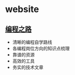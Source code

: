 # website


## [编程之路](https://r2coding.com/#/README)
- 清晰的编程自学路线
- 各编程岗位方向的知识点梳理
- 靠谱的资源
- 高效的工具
- 务实的技术文章